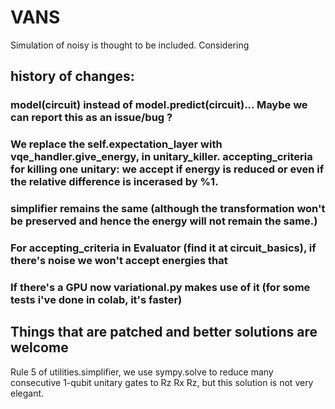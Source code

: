 # VANS
Simulation of noisy is thought to be included. Considering

## history of changes:

### model(circuit) instead of model.predict(circuit)... Maybe we can report this as an issue/bug ?

### We replace the self.expectation_layer with vqe_handler.give_energy, in unitary_killer. accepting_criteria for killing one unitary: we accept if energy is reduced or even if the relative difference is incerased by %1.

### simplifier remains the same (although the transformation won't be preserved and hence the energy will not remain the same.)

### For accepting_criteria in Evaluator (find it at circuit_basics), if there's noise we won't accept energies that

### If there's a GPU now variational.py makes use of it (for some tests i've done in colab, it's faster)


 ## Things that are patched and better solutions are welcome
Rule 5 of utilities.simplifier, we use sympy.solve to reduce many consecutive 1-qubit unitary gates to Rz Rx Rz, but this solution is not very elegant.
<!--
### xxz

[Different configurations and lowest energy found.](https://github.com/matibilkis/vans/blob/genetic/results/xxz/display_results/xxz_4q_20_10.png?raw=true)

[Energies evolution](https://raw.githubusercontent.com/matibilkis/vans/genetic/results/xxz/display_results/plotting_history_energies.png)

[Raw data & ansatz evolution (see /favorite_configuration/evolution.txt)](https://github.com/matibilkis/vans/blob/genetic/results/xxz/)

### TFIM
[Different configurations and lowest energy found](https://github.com/matibilkis/vans/blob/genetic/results/TFIM/tfim4.png?raw_true)

[Energies evolution](https://github.com/matibilkis/vans/blob/genetic/results/TFIM/evolution_energy_TFIM.png?raw=true)

[Raw data & ansatz evolution (see /favorite_configuration/evolution.txt)](https://github.com/matibilkis/vans/blob/genetic/results/TFIM/) -->
